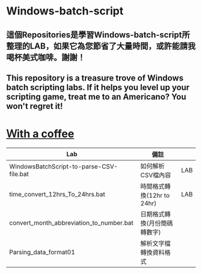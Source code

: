 # Windows-batch-script
## 這個Repositories是學習Windows-batch-script所整理的LAB，如果它為您節省了大量時間，或許能請我喝杯美式咖啡。謝謝！

## This repository is a treasure trove of Windows batch scripting labs. If it helps you level up your scripting game, treat me to an Americano? You won't regret it!

# [Ｗith a coffee](https://buymeacoffee.com/robbin0919)

| Lab                                                 | 備註       |         |
| --------------------------------------------------- | ---------- | ------- |
|WindowsBatchScript-to-parse-CSV-file.bat             | 如何解析CSV檔內容   | LAB     |
|time_convert_12hrs_To_24hrs.bat                      | 時間格式轉換(12hr to 24hr)   | LAB     |
|convert_month_abbreviation_to_number.bat             | 日期格式轉換(月份簡碼轉數字)  ||
|Parsing_data_format01            | 解析文字檔轉換資料格式  ||

